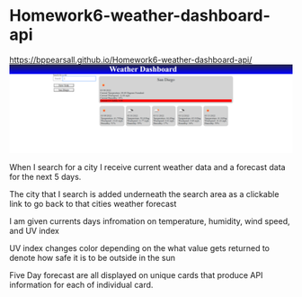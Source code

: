 # Homework6-weather-dashboard-api


https://bppearsall.github.io/Homework6-weather-dashboard-api/
![photo of weather dashboard main page](./assets/images/weather-dashboard-photo.PNG)

When I search for a city I receive current weather data and a forecast data for the next 5 days.

The city that I search is added underneath the search area as a clickable link to go back to that cities weather forecast

I am given currents days infromation on temperature, humidity, wind speed, and UV index

UV index changes color depending on the what value gets returned to denote how safe it is to be outside in the sun

Five Day forecast are all displayed on unique cards that produce API information for each of individual card.

